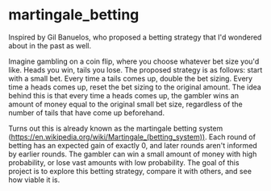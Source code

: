# martingale_betting
Inspired by Gil Banuelos, who proposed a betting strategy that I'd wondered about in the past as well.

Imagine gambling on a coin flip, where you choose whatever bet size you'd like. Heads you win, tails you lose. The proposed strategy is as follows: start with a small bet. Every time a tails comes up, double the bet sizing. Every time a heads comes up, reset the bet sizing to the original amount. The idea behind this is that every time a heads comes up, the gambler wins an amount of money equal to the original small bet size, regardless of the number of tails that have come up beforehand.

Turns out this is already known as the martingale betting system (https://en.wikipedia.org/wiki/Martingale_(betting_system)). Each round of betting has an expected gain of exactly 0, and later rounds aren't informed by earlier rounds. The gambler can win a small amount of money with high probability, or lose vast amounts with low probability. The goal of this project is to explore this betting strategy, compare it with others, and see how viable it is.
